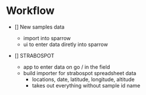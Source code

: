 # Workflow
- [] New samples data 
  - import into sparrow
  - ui to enter data diretly into sparrow

- [] STRABOSPOT
  - app to enter data on go / in the field
  - build importer for strabospot spreadsheet data
    - locations, date, latitude, longitude, altitude
    - takes out everything without sample id name